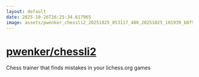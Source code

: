 ```yaml
---
layout: default
date: 2025-10-26T16:25:34.617965
image: assets/pwenker_chessli2_20251025_053117_480_20251025_101939_b0f557--20251025T122011655--cropped.png
---
```


# [pwenker/chessli2](https://github.com/pwenker/chessli2/)

Chess trainer that finds mistakes in your lichess.org games
